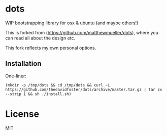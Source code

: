 # dots

WIP bootstrapping library for osx & ubuntu (and maybe others!)

This is forked from (https://github.com/matthewmueller/dots), where you can read all about the design etc.

This fork reflects my own personal options.

## Installation

One-liner:

```
(mkdir -p /tmp/dots && cd /tmp/dots && curl -L https://github.com/thedavidfoster/dots/archive/master.tar.gz | tar zx --strip 1 && sh ./install.sh)
```

# License

MIT
